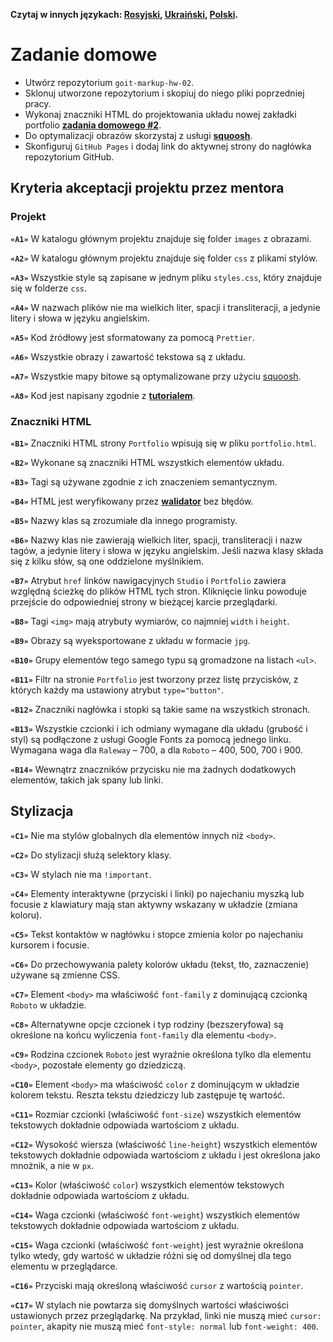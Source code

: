 **Czytaj w innych językach: [Rosyjski](README.md), [Ukraiński](README.ua.md),
[Polski](README.pl.md).**

# Zadanie domowe

- Utwórz repozytorium `goit-markup-hw-02`.
- Sklonuj utworzone repozytorium i skopiuj do niego pliki poprzedniej pracy.
- Wykonaj znaczniki HTML do projektowania układu nowej zakładki portfolio
  [**zadania domowego #2**](https://www.figma.com/file/SqiyweSseH96c3wVZmnGfq/Zadanie-domowe-GOIT-Polska-Copy?node-id=0%3A1).
- Do optymalizacji obrazów skorzystaj z usługi
  [**squoosh**](https://squoosh.app/).
- Skonfiguruj `GitHub Pages` i dodaj link do aktywnej strony do nagłówka
  repozytorium GitHub.

## Kryteria akceptacji projektu przez mentora

### Projekt

**`«A1»`** W katalogu głównym projektu znajduje się folder `images` z obrazami.

**`«A2»`** W katalogu głównym projektu znajduje się folder `css` z plikami
stylów.

**`«A3»`** Wszystkie style są zapisane w jednym pliku `styles.css`, który
znajduje się w folderze `css`.

**`«A4»`** W nazwach plików nie ma wielkich liter, spacji i transliteracji, a
jedynie litery i słowa w języku angielskim.

**`«A5»`** Kod źródłowy jest sformatowany za pomocą `Prettier`.

**`«A6»`** Wszystkie obrazy i zawartość tekstowa są z układu.

**`«A7»`** Wszystkie mapy bitowe są optymalizowane przy użyciu
[squoosh](https://squoosh.app/).

**`«A8»`** Kod jest napisany zgodnie z [**tutorialem**](https://codeguide.co/).

### Znaczniki HTML

**`«B1»`** Znaczniki HTML strony `Portfolio` wpisują się w pliku
`portfolio.html`.

**`«B2»`** Wykonane są znaczniki HTML wszystkich elementów układu.

**`«B3»`** Tagi są używane zgodnie z ich znaczeniem semantycznym.

**`«B4»`** HTML jest weryfikowany przez
[**walidator**](http://validator.w3.org/nu/) bez błędów.

**`«B5»`** Nazwy klas są zrozumiałe dla innego programisty.

**`«B6»`** Nazwy klas nie zawierają wielkich liter, spacji, transliteracji i
nazw tagów, a jedynie litery i słowa w języku angielskim. Jeśli nazwa klasy
składa się z kilku słów, są one oddzielone myślnikiem.

**`«B7»`** Atrybut `href` linków nawigacyjnych `Studio` i `Portfolio` zawiera
względną ścieżkę do plików HTML tych stron. Kliknięcie linku powoduje przejście
do odpowiedniej strony w bieżącej karcie przeglądarki.

**`«B8»`** Tagi `<img>` mają atrybuty wymiarów, co najmniej `width` i `height`.

**`«B9»`** Obrazy są wyeksportowane z układu w formacie `jpg`.

**`«B10»`** Grupy elementów tego samego typu są gromadzone na listach `<ul>`.

**`«B11»`** Filtr na stronie `Portfolio` jest tworzony przez listę przycisków, z
których każdy ma ustawiony atrybut `type="button"`.

**`«B12»`** Znaczniki nagłówka i stopki są takie same na wszystkich stronach.

**`«B13»`** Wszystkie czcionki i ich odmiany wymagane dla układu (grubość i
styl) są podłączone z usługi Google Fonts za pomocą jednego linku. Wymagana waga
dla `Raleway` – 700, a dla `Roboto` – 400, 500, 700 i 900.

**`«B14»`** Wewnątrz znaczników przycisku nie ma żadnych dodatkowych elementów,
takich jak spany lub linki.

## Stylizacja

**`«C1»`** Nie ma stylów globalnych dla elementów innych niż `<body>`.

**`«C2»`** Do stylizacji służą selektory klasy.

**`«C3»`** W stylach nie ma `!important`.

**`«C4»`** Elementy interaktywne (przyciski i linki) po najechaniu myszką lub
focusie z klawiatury mają stan aktywny wskazany w układzie (zmiana koloru).

**`«С5»`** Tekst kontaktów w nagłówku i stopce zmienia kolor po najechaniu
kursorem i focusie.

**`«C6»`** Do przechowywania palety kolorów układu (tekst, tło, zaznaczenie)
używane są zmienne CSS.

**`«С7»`** Element `<body>` ma właściwość `font-family` z dominującą czcionką
`Roboto` w układzie.

**`«С8»`** Alternatywne opcje czcionek i typ rodziny (bezszeryfowa) są określone
na końcu wyliczenia `font-family` dla elementu `<body>`.

**`«С9»`** Rodzina czcionek `Roboto` jest wyraźnie określona tylko dla elementu
`<body>`, pozostałe elementy go dziedziczą.

**`«С10»`** Element `<body>` ma właściwość `color` z dominującym w układzie
kolorem tekstu. Reszta tekstu dziedziczy lub zastępuje tę wartość.

**`«С11»`** Rozmiar czcionki (właściwość `font-size`) wszystkich elementów
tekstowych dokładnie odpowiada wartościom z układu.

**`«С12»`** Wysokość wiersza (właściwość `line-height`) wszystkich elementów
tekstowych dokładnie odpowiada wartościom z układu i jest określona jako
mnożnik, a nie w `px`.

**`«С13»`** Kolor (właściwość `color`) wszystkich elementów tekstowych dokładnie
odpowiada wartościom z układu.

**`«С14»`** Waga czcionki (właściwość `font-weight`) wszystkich elementów
tekstowych dokładnie odpowiada wartościom z układu.

**`«С15»`** Waga czcionki (właściwość `font-weight`) jest wyraźnie określona
tylko wtedy, gdy wartość w układzie różni się od domyślnej dla tego elementu w
przeglądarce.

**`«С16»`** Przyciski mają określoną właściwość `cursor` z wartością `pointer`.

**`«С17»`** W stylach nie powtarza się domyślnych wartości właściwości
ustawionych przez przeglądarkę. Na przykład, linki nie muszą mieć
`cursor: pointer`, akapity nie muszą mieć `font-style: normal` lub
`font-weight: 400`.
